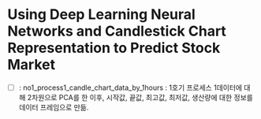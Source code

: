 # Using Deep Learning Neural Networks and Candlestick Chart Representation to Predict Stock Market

- [ ] : no1_process1_candle_chart_data_by_1hours : 1호기 프로세스 1데이터에 대해 2차원으로 PCA를 한 이후, 시작값, 끝값, 최고값, 최저값, 생산량에 대한 정보를 데이터 프레임으로 만듦.

